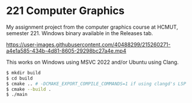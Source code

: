 # 221 Computer Graphics

My assignment project from the computer graphics course at HCMUT, semester 221. Windows binary available in the Releases tab.

https://user-images.githubusercontent.com/40488299/215260271-a4e1a585-434b-4d81-8605-29298bc27a4e.mp4

This works on Windows using MSVC 2022 and/or Ubuntu using Clang.

```bash
$ mkdir build
$ cd build
$ cmake .. # -DCMAKE_EXPORT_COMPILE_COMMANDS=1 if using clangd's LSP
$ cmake --build .
$ ./main
```

